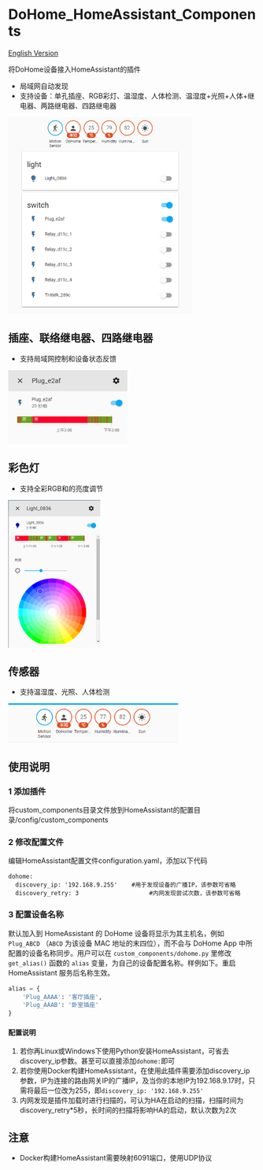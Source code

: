 # DoHome_HomeAssistant_Components
[English Version](./README_EN.md)  

将DoHome设备接入HomeAssistant的插件

* 局域网自动发现
* 支持设备：单孔插座、RGB彩灯、温湿度、人体检测、温湿度+光照+人体+继电器、两路继电器、四路继电器

<img src="./image/index.png" height="400"> 


## 插座、联络继电器、四路继电器
* 支持局域网控制和设备状态反馈    
<img src="./image/switch_control.png" height="150"> 

## 彩色灯
* 支持全彩RGB和的亮度调节    
<img src="./image/light_control.png" height="300"> 

## 传感器 
* 支持温湿度、光照、人体检测    
<img src="./image/sensor.png" height="80"> 

## 使用说明
### 1 添加插件
将custom_components目录文件放到HomeAssistant的配置目录/config/custom_components

### 2 修改配置文件
编辑HomeAssistant配置文件configuration.yaml，添加以下代码
```
dohome:
  discovery_ip: '192.168.9.255'    #用于发现设备的广播IP，该参数可省略
  discovery_retry: 3                    #内网发现尝试次数，该参数可省略
```
### 3 配置设备名称

默认加入到 HomeAssistant 的 DoHome 设备将显示为其主机名，例如 `Plug_ABCD` （`ABCD` 为该设备 MAC 地址的末四位），而不会与 DoHome App 中所配置的设备名称同步。用户可以在 `custom_components/dohome.py` 里修改 `get_alias()` 函数的 `alias` 变量，为自己的设备配置名称。样例如下。重启 HomeAssistant 服务后名称生效。

```python
alias = {
    'Plug_AAAA': '客厅插座',
    'Plug_AAAB': '卧室插座'
}
```

#### 配置说明
1. 若你再Linux或Windows下使用Python安装HomeAssistant，可省去discovery_ip参数。甚至可以直接添加`dohome:`即可
2. 若你使用Docker构建HomeAssistant，在使用此插件需要添加discovery_ip参数，IP为连接的路由网关IP的广播IP，及当你的本地IP为192.168.9.17时，只需将最后一位改为255，即`discovery_ip: '192.168.9.255'`
3. 内网发现是插件加载时进行扫描的，可认为HA在启动的扫描，扫描时间为discovery_retry*5秒，长时间的扫描将影响HA的启动，默认次数为2次

## 注意
* Docker构建HomeAssistant需要映射6091端口，使用UDP协议

